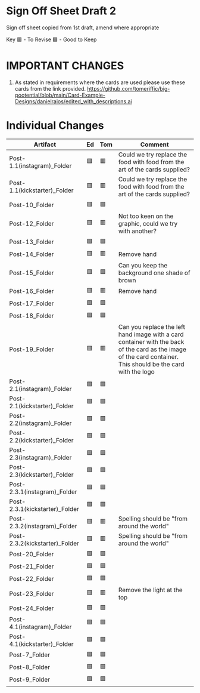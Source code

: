 # Sign Off Sheet Draft 2

Sign off sheet copied from 1st draft, amend where appropriate

Key
🟥 - To Revise
🟩 - Good to Keep

# IMPORTANT CHANGES

1. As stated in requirements where the cards are used please use these cards from the link provided. https://github.com/tomeriffic/big-pootential/blob/main/Card-Example-Designs/danielraios/edited_with_descriptions.ai

# Individual Changes

| Artifact | Ed | Tom | Comment |
| --- | --- | --- | --- |
| Post-1.1(instagram)_Folder |🟥 |🟥| Could we try replace the food with food from the art of the cards supplied? |
| Post-1.1(kickstarter)_Folder |:red_square:|:red_square:| Could we try replace the food with food from the art of the cards supplied? |
| Post-10_Folder |:red_square:|:green_square:| |
| Post-12_Folder |:red_square:|:red_square:| Not too keen on the graphic, could we try with another? |
| Post-13_Folder |:green_square:|:green_square:| |
| Post-14_Folder |:red_square:|:red_square:| Remove hand|
| Post-15_Folder |:red_square:|:green_square:| Can you keep the background one shade of brown |
| Post-16_Folder |:red_square:|:red_square:| Remove hand|
| Post-17_Folder |:green_square:|:green_square:| |
| Post-18_Folder |:green_square:|:green_square:| |
| Post-19_Folder |:red_square:|:red_square:| Can you replace the left hand image with a card container with the back of the card as the image of the card container. This should be the card with the logo |
| Post-2.1(instagram)_Folder |:green_square:|:green_square:| |
| Post-2.1(kickstarter)_Folder |:green_square:|:green_square:| |
| Post-2.2(instagram)_Folder |:green_square:|:green_square:|
| Post-2.2(kickstarter)_Folder |:green_square:|:green_square:| |
| Post-2.3(instagram)_Folder |:green_square:|:green_square:| |
| Post-2.3(kickstarter)_Folder |:green_square:|:green_square:| |
| Post-2.3.1(instagram)_Folder |:green_square:|:green_square:| | 
| Post-2.3.1(kickstarter)_Folder |:green_square:|:green_square:| |
| Post-2.3.2(instagram)_Folder |:red_square:|:red_square:| Spelling should be "from around the world"|
| Post-2.3.2(kickstarter)_Folder |:red_square:|:red_square:| Spelling should be "from around the world"|
| Post-20_Folder |:green_square:|:green_square:| |
| Post-21_Folder |:green_square:|:green_square:| |
| Post-22_Folder |:green_square:|:green_square:| |
| Post-23_Folder |:red_square:|:red_square:| Remove the light at the top |
| Post-24_Folder |:green_square:|:green_square:| |
| Post-4.1(instagram)_Folder |:green_square: |:green_square:| |
| Post-4.1(kickstarter)_Folder |:green_square:|:green_square:| |
| Post-7_Folder |:green_square:|:green_square:| |
| Post-8_Folder |:green_square:|:green_square:| |
| Post-9_Folder |:green_square:|:green_square:| |

